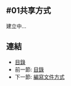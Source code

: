 #01共享方式
---

建立中...

## 連結

   * [目錄](<index.md>)
   * 前一節: [目錄](<index.md>)
   * 下一節: [編寫文件方式](<01.01.md>)